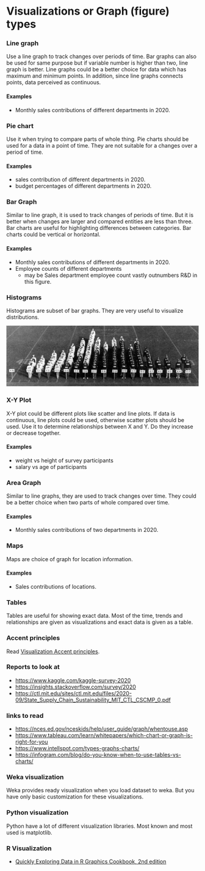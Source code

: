 # Visualizations or Graph (figure) types


###  Line graph

Use a line graph to track changes over periods of time.
Bar graphs can also be used for same purpose but if variable number is higher than two, line graph is better.
Line graphs could be a better choice for data which has maximum and minimum points.
In addition, since line graphs connects points, data perceived as continuous.


#### Examples 

- Monthly sales contributions of different departments in 2020.


###  Pie chart

Use it when trying to compare parts of whole thing. 
Pie charts should be used for a data in a point of time.
They are not suitable for a changes over a period of time.

#### Examples 

- sales contribution of different departments in 2020.
- budget percentages of different departments in 2020.


### Bar Graph

Similar to line graph, it is used to track changes of periods of time.
But it is better when changes are larger and compared entities are less than three.
Bar charts are useful for highlighting differences between categories.
Bar charts could be vertical or horizontal.


#### Examples 

- Monthly sales contributions of different departments in 2020.
- Employee counts of different departments 
	- may be Sales department employee count vastly outnumbers R&D in this figure.


### Histograms

Histograms are subset of bar graphs. They are very useful to visualize distributions.

![histogram example](../images/livinghistogram.jpg)





### X-Y Plot 

X-Y plot could be different plots like scatter and line plots.
If data is continuous, line plots could be used, otherwise scatter plots should be used.
Use it to determine relationships between X and Y.
Do they increase or decrease together.

#### Examples 

- weight vs height of survey participants
- salary vs age of participants



### Area Graph

Similar to line graphs, they are used to track changes over time.
They could be a better choice when two parts of whole compared over time.

#### Examples 

- Monthly sales contributions of two departments in 2020.

### Maps

Maps are choice of graph for location information.


#### Examples 

- Sales contributions of locations.


### Tables

Tables are useful for showing exact data.
Most of the time, trends and relationships are given as visualizations and exact data is given as a table.


### Accent principles

Read [Visualization Accent principles](visualization-accent-principles.md).



### Reports to look at

- https://www.kaggle.com/kaggle-survey-2020
- https://insights.stackoverflow.com/survey/2020
- https://ctl.mit.edu/sites/ctl.mit.edu/files/2020-09/State_Supply_Chain_Sustainability_MIT_CTL_CSCMP_0.pdf







### links to read

- https://nces.ed.gov/nceskids/help/user_guide/graph/whentouse.asp
- https://www.tableau.com/learn/whitepapers/which-chart-or-graph-is-right-for-you
- https://www.intellspot.com/types-graphs-charts/
- https://infogram.com/blog/do-you-know-when-to-use-tables-vs-charts/

### Weka visualization

Weka provides ready visualization when you load dataset to weka.
But you have only basic customization for these visualizations.


### Python visualization

Python have a lot of different visualization libraries.
Most known and most used is matplotlib.


### R Visualization


- [Quickly Exploring Data in R Graphics Cookbook, 2nd edition](https://r-graphics.org/chapter-quick)


